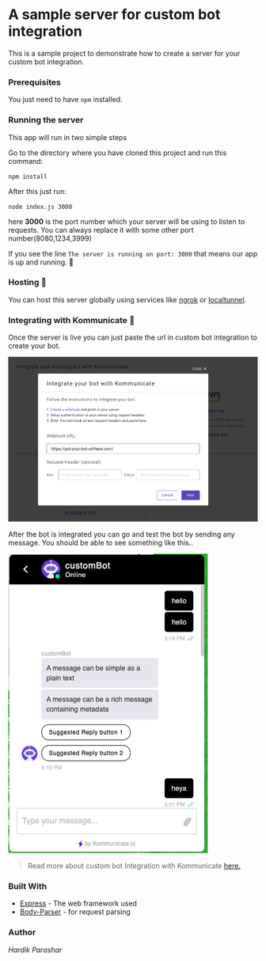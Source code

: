 # A sample server for custom bot integration

This is a sample project to demonstrate how to create a server for your custom bot integration.


### Prerequisites

You just need to have ```npm``` installed.



### Running the server

This app will run in two simple steps

Go to the directory where you have cloned this project and run this command:

```
npm install
```

After this just run:

```
node index.js 3000
```
here **3000** is the port number which your server will be using to listen to requests. You can always replace it with some other port number(8080,1234,3999)

If you see the line ```The server is running on port: 3000``` that means our app is up and running. :raised_hands:


### Hosting :rocket:

You can host this server globally using services like [ngrok](https://www.npmjs.com/package/ngrok) or [localtunnel](https://www.npmjs.com/package/localtunnel).

### Integrating with Kommunicate :muscle:

Once the server is live you can just paste the url in custom bot integration to create your bot. 

![Bot Integration](./images/botinteg.png)

After the bot is integrated you can go and test the bot by sending any message. You should be able to see something like this..

![Bot test](./images/bottest.png)


> Read more about custom bot Integration with Kommunicate [here.](https://docs.kommunicate.io/docs/bot-custom-integration)

### Built With

* [Express](https://www.npmjs.com/package/express) - The web framework used
* [Body-Parser](https://www.npmjs.com/package/body-parser) - for request parsing



### Author

 *Hardik Parashar*



